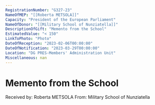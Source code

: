 ```yaml
---
RegistrationNumber: "G327-23"
NameOfMEP: "[[Roberta METSOLA]]"
Capacity: "President of the European Parliament"
NameOfDonor: "[[Military School of Nunziatella]]"
DescriptionOfGift: "Memento from the School"
EstimatedValue: "< 150"
LinkToPhoto: "Photo"
DateOfReception: "2023-02-06T00:00:00"
DateOfNotification: "2023-03-29T00:00:00"
Location: "DG PRES-Members' Administration Unit"
Miscellaneous: nan
---
```


# Memento from the School

Received by: Roberta METSOLA
From: Military School of Nunziatella
